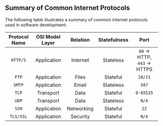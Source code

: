 ## Summary of Common Internet Protocols
The following table illustrates a summary of common internet protocols used in software development:

|  Protocol Name  |   OSI Model Layer  |   Relation   | Statefulness |            Port            | 
|:---------------:|:------------------:|:------------:|:------------:|:--------------------------:|
|    `HTTP/S`     |    Application     |   Internet   |   Stateless  | `80` → HTTP, `443` → HTTPS |
|    `FTP`        |    Application     |   Files      |   Stateful   |           `20/21`          |
|    `SMTP`       |    Application     |   Email      |   Stateless  |           `587`            |
|    `TCP`        |    Transport       |   Data       |   Stateful   |           `0-65535`        |
|    `UDP`        |    Transport       |   Data       |   Stateless  |           `N/A`            |
|    `SSH`        |    Application     |   Networking |   Stateful   |           `22`             |
|    `TLS/SSL`    |    Application     |   Security   |   Stateful   |           `N/A`            |